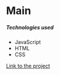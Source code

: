 # Main

##### Technologies used
- JavaScript
- HTML
- CSS

[Link to the project](https://mestr3z.github.io/Main/)